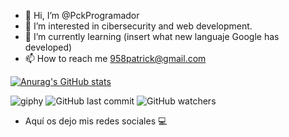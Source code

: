 - 👋 Hi, I’m @PckProgramador
- 👀 I’m interested in cibersecurity and web development.
- 🌱 I’m currently learning (insert what new languaje Google has developed)
- 📫 How to reach me 958patrick@gmail.com

[![Anurag's GitHub stats](https://github-readme-stats.vercel.app/api?username=PckProgramador)](https://github.com/anuraghazra/github-readme-stats)

![giphy](https://github.com/PckProgramador/PckProgramador/assets/119043644/2beab4e9-f88f-4dae-ad3c-1a3472c9297d)
![GitHub last commit](https://img.shields.io/github/last-commit/PckProgramador/PckProgramador)
![GitHub watchers](https://img.shields.io/github/watchers/PckProgramador/PckProgramador?style=social)




- Aquí os dejo mis redes sociales 💻

[linkedin]: https://www.linkedin.com/in/patrick-moreno--ciberseguridad-economia-hacking/
